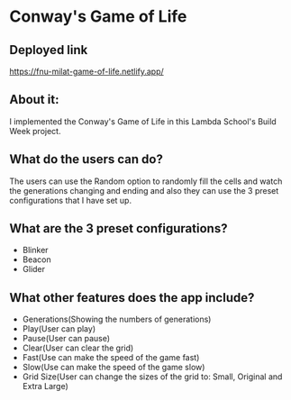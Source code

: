 # Conway's Game of Life

## Deployed link
https://fnu-milat-game-of-life.netlify.app/

## About it:
I implemented the Conway's Game of Life in this Lambda School's Build Week project.

## What do the users can do?
The users can use the Random option to randomly fill the cells and watch the generations changing and ending and also
they can use the 3 preset configurations that I have set up.

## What are the 3 preset configurations?
* Blinker
* Beacon
* Glider

## What other features does the app include?
* Generations(Showing the numbers of generations)
* Play(User can play)
* Pause(User can pause)
* Clear(User can clear the grid)
* Fast(Use can make the speed of the game fast)
* Slow(Use can make the speed of the game slow)
* Grid Size(User can change the sizes of the grid to: Small, Original and Extra Large)
